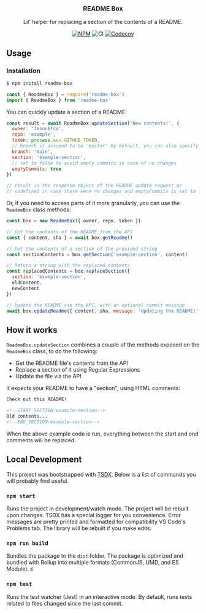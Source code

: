 <h3 align="center">README Box</h3>
<p align="center">Lil' helper for replacing a section of the contents of a README.<p>
<p align="center"><a href="https://npmjs.com/package/readme-box"><img src="https://badgen.net/npm/v/readme-box" alt="NPM"></a> <img alt="CI" src="https://github.com/JasonEtco/readme-box/workflows/CI/badge.svg" /> <a href="https://codecov.io/gh/JasonEtco/readme-box/"><img src="https://badgen.now.sh/codecov/c/github/JasonEtco/readme-box" alt="Codecov"></a></p>

## Usage

### Installation

```sh
$ npm install readme-box
```

```js
const { ReadmeBox } = require('readme-box')
import { ReadmeBox } from 'readme-box'
```

You can quickly update a section of a README:

```js
const result = await ReadmeBox.updateSection('New contents!', {
  owner: 'JasonEtco',
  repo: 'example',
  token: process.env.GITHUB_TOKEN,
  // branch is assumed to be 'master' by default, you can also specify `branch: 'main'`
  branch: 'main',
  section: 'example-section',
  // set to false to avoid empty commits in case of no changes
  emptyCommits: true
})

// result is the response object of the README update request or
// undefined in case there were no changes and emptyCommits is set to false
```

Or, if you need to access parts of it more granularly, you can use the `ReadmeBox` class methods:

```js
const box = new ReadmeBox({ owner, repo, token })

// Get the contents of the README from the API
const { content, sha } = await box.getReadme()

// Get the contents of a section of the provided string
const sectionContents = box.getSection('example-section', content)

// Return a string with the replaced contents
const replacedContents = box.replaceSection({
  section: 'example-section',
  oldContent,
  newContent
})

// Update the README via the API, with an optional commit message
await box.updateReadme({ content, sha, message: 'Updating the README!' })
```

## How it works

`ReadmeBox.updateSection` combines a couple of the methods exposed on the `ReadmeBox` class, to do the following:

- Get the README file's contents from the API
- Replace a section of it using Regular Expressions
- Update the file via the API

It expects your README to have a "section", using HTML comments:

```html
Check out this README!

<!--START_SECTION:example-section-->
Old contents...
<!--END_SECTION:example-section-->
```

When the above example code is run, everything between the start and end comments will be replaced.

## Local Development

This project was bootstrapped with [TSDX](https://github.com/jaredpalmer/tsdx). Below is a list of commands you will probably find useful.

### `npm start`

Runs the project in development/watch mode. The project will be rebuilt upon changes. TSDX has a special logger for you convenience. Error messages are pretty printed and formatted for compatibility VS Code's Problems tab. The library will be rebuilt if you make edits.

### `npm run build`

Bundles the package to the `dist` folder.
The package is optimized and bundled with Rollup into multiple formats (CommonJS, UMD, and ES Module).
s

### `npm test`

Runs the test watcher (Jest) in an interactive mode.
By default, runs tests related to files changed since the last commit.
